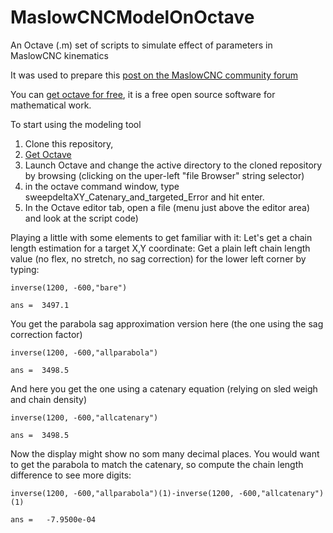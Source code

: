 # MaslowCNCModelOnOctave
An Octave (.m) set of scripts to simulate effect of parameters in MaslowCNC kinematics

It was used to prepare this [post on the MaslowCNC community forum](https://forums.maslowcnc.com/t/list-of-sources-of-error/7523/22?u=c0depr1sm)

You can [get octave for free](https://www.gnu.org/software/octave/), it is a free open source software for mathematical work.

To start using the modeling tool
1. Clone this repository,
2. [Get Octave](https://www.gnu.org/software/octave/)
3. Launch Octave and change the active directory to the cloned repository by browsing (clicking on the uper-left "file Browser" string selector) 
4. in the octave command window, type sweepdeltaXY_Catenary_and_targeted_Error and hit enter.
5. In the Octave editor tab, open a file (menu just above the editor area) and look at the script code)

Playing a little with some elements to get familiar with it:
Let's get a chain length estimation for a target X,Y coordinate:
Get a plain left chain length value (no flex, no stretch, no sag correction) for the lower left corner by typing:

`inverse(1200, -600,"bare")`

`ans =  3497.1`

You get the parabola sag approximation version here (the one using the sag correction factor)

`inverse(1200, -600,"allparabola")`

`ans =  3498.5`

And here you get the one using a catenary equation (relying on sled weigh and chain density)

`inverse(1200, -600,"allcatenary")`

`ans =  3498.5`

Now the display might show no som many decimal places. You would want to get the parabola to match the catenary, so compute the chain length difference to see more digits:

`inverse(1200, -600,"allparabola")(1)-inverse(1200, -600,"allcatenary")(1)`

`ans =   -7.9500e-04`

